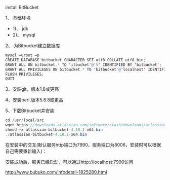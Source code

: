 install BitBucket

1、  基础环境 

* 1)、  jdk 
* 2)、  mysql 

2、 为Bitbucket建立数据库

```java
mysql –uroot –p
CREATE DATABASE bitbucket CHARACTER SET utf8 COLLATE utf8_bin;
GRANT ALL ON bitbucket.* TO 'itbucket'@'%' IDENTIFIED BY 'bitbucket';
GRANT ALL PRIVILEGES ON bitbucket.* TO 'bitbucket'@'localhost' IDENTIFIED BY 'bitbucket';
FLUSH PRIVILEGES;
QUIT
```

3、安装git，版本1.8或更高

4、安装perl,版本5.8.8或更高

5、下载Bitbucket并安装

```java
cd /usr/local/src
wget https://downloads.atlassian.com/software/stash/downloads/atlassian-bitbucket-4.10.1-x64.bin
chmod +x atlassian-bitbucket-4.10.1-x64.bin
./atlassian-bitbucket-4.10.1-x64.bin
```
在安装中的交互(默认服务http端口为7990，服务端口为8006，安装时可以根据自己需要重新输入)：

安装成功后，服务已经启动，可以通过http://localhost:7990访问

http://www.bubuko.com/infodetail-1825280.html

